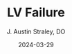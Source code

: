 ---
title: LV Failure
author: J. Austin Straley, DO
date: 2024-03-29
categories:
    - Cardiology
tags:
    - Heart Failure
---